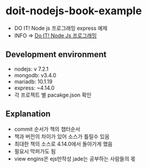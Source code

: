 # doit-nodejs-book-example
+ DO IT! Node js 프로그래밍 express 예제
+ INFO => [Do IT! Node Js 프로그래밍](http://www.easyspub.co.kr/20_Menu/BookView/A001/113)

## Development environment
+ nodejs: v 7.2.1
+ mongodb: v3.4.0
+ mariadb: 10.1.19
+ express: ~4.14.0
+ 각 프로젝트 별 pacakge.json 확인

## Explanation
+ commit 순서가 책의 챕터순서
+ 책과 버전의 차이가 있어 소스가 틀릴수 있음
+ 최대한 책의 소스로 4.14.0에서 돌아가게 했음
+ 필요시 막퍼가도 됨 
+ view engins은 ejs만작성 jade는 공부하는 사람들의 몫
